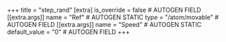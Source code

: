 +++
title = "step_rand"
[extra]
is_override = false # AUTOGEN FIELD
[[extra.args]]
name = "Ref" # AUTOGEN STATIC
type = "/atom/movable" # AUTOGEN FIELD
[[extra.args]]
name = "Speed" # AUTOGEN STATIC
default_value = "0" # AUTOGEN FIELD
+++